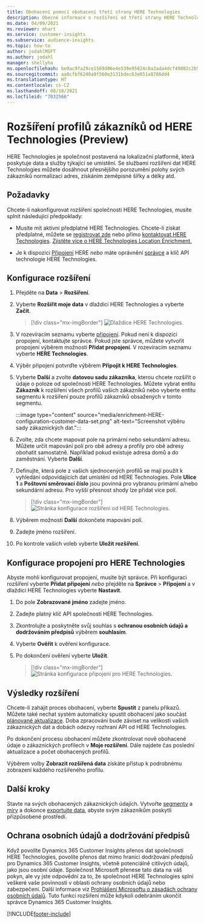 ```yaml
---
title: Obohacení pomocí obohacení třetí strany HERE Technologies
description: Obecné informace o rozšíření od třetí strany HERE Technologies.
ms.date: 04/09/2021
ms.reviewer: mhart
ms.service: customer-insights
ms.subservice: audience-insights
ms.topic: how-to
author: jodahlMSFT
ms.author: jodahl
manager: shellyha
ms.openlocfilehash: be0ac9fa29ce1569d06e4e539e95824c0a3ada4dcf49802c2b574e9d91730630
ms.sourcegitcommit: aa0cfbf6240a9f560e3131bdec63e051a8786dd4
ms.translationtype: HT
ms.contentlocale: cs-CZ
ms.lasthandoff: 08/10/2021
ms.locfileid: "7032566"
---
```

# <a name="enrichment-of-customer-profiles-with-here-technologies-preview"></a>Rozšíření profilů zákazníků od HERE Technologies (Preview)

HERE Technologies je společnost postavená na lokalizační platformě, která poskytuje data a služby týkající se umístění. Se službami rozšíření dat HERE Technologies můžete dosáhnout přesnějšího porozumění polohy svých zákazníků normalizací adres, získáním zeměpisné šířky a délky atd.

## <a name="prerequisites"></a>Požadavky

Chcete-li nakonfigurovat rozšíření společnosti HERE Technologies, musíte splnit následující předpoklady:

- Musíte mít aktivní předplatné HERE Technologies. Chcete-li získat předplatné, můžete se [registrovat zde](https://developer.here.com/sign-up?utm_medium=referral&utm_source=Microsoft-Dynamics-CI&create=Freemium-Basic) nebo přímo [kontaktovat HERE Technologies](https://developer.here.com/help?utm_medium=referral&utm_source=Microsoft-Dynamics-CI#how-can-we-help-you). [Zjistěte více o HERE Technologies Location Enrichment.](https://developer.here.com/location-enrichment?cid=Dev-MicrosoftDynamics-DB-0-Dev-&utm_source=MicrosoftDynamics&utm_medium=referral&utm_campaign=Online_Dev_ReferralMicrosoft)

- Je k dispozici [Připojení](connections.md) HERE *nebo* máte oprávnění [správce](permissions.md#administrator) a klíč API technologie HERE Technologies.

## <a name="configure-the-enrichment"></a>Konfigurace rozšíření

1. Přejděte na **Data** > **Rozšíření**. 

1. Vyberte **Rozšířit moje data** v dlaždici HERE Technologies a vyberte **Začít**.

   > [!div class="mx-imgBorder"]
   > ![Dlaždice HERE Technologies.](media/HERE-tile.png "Dlaždice HERE Technologies")

1. V rozevíracím seznamu vyberte [připojení](connections.md). Pokud není k dispozici propojení, kontaktujte správce. Pokud jste správce, můžete vytvořit propojení výběrem možnosti **Přidat propojení**. V rozevíracím seznamu vyberte **HERE Technologies**. 

1. Výběr připojení potvrďte výběrem **Připojit k HERE Technologies**.

1.  Vyberte **Další** a zvolte **datovou sadu zákazníka**, kterou chcete rozšířit o údaje o poloze od společnosti HERE Technologies. Můžete vybrat entitu **Zákazník** k rozšíření všech profilů vašich zákazníků nebo vyberte entitu segmentu k rozšíření pouze profilů zákazníků obsažených v tomto segmentu.

    :::image type="content" source="media/enrichment-HERE-configuration-customer-data-set.png" alt-text="Screenshot výběru sady zákaznických dat.":::

1. Zvolte, zda chcete mapovat pole na primární nebo sekundární adresu. Můžete určit mapování polí pro obě adresy a profily pro obě adresy obohatit samostatně. Například pokud existuje adresa domů a do zaměstnání. Vyberte **Další**.

1. Definujte, která pole z vašich sjednocených profilů se mají použít k vyhledání odpovídajících dat umístění od HERE Technologies. Pole **Ulice 1** a **Poštovní směrovací číslo** jsou povinná pro vybranou primární a/nebo sekundární adresu. Pro vyšší přesnost shody lze přidat více polí.

   > [!div class="mx-imgBorder"]
   > ![Stránka konfigurace rozšíření od HERE Technologies.](media/enrichment-HERE-configuration.png "Stránka konfigurace rozšíření od HERE Technologies")

1. Výběrem možnosti **Další** dokončete mapování polí.

1. Zadejte jméno rozšíření. 

1. Po kontrole vašich voleb vyberte **Uložit rozšíření**.

## <a name="configure-the-connection-for-here-technologies"></a>Konfigurace propojení pro HERE Technologies 

Abyste mohli konfigurovat propojení, musíte být správce. Při konfiguraci rozšíření vyberte **Přidat připojení** *nebo* přejděte na **Správce** > **Připojení** a v dlaždici HERE Technologies vyberte **Nastavit**.

1. Do pole **Zobrazované jméno** zadejte jméno.

1. Zadejte platný klíč API společnosti HERE Technologies.

1. Zkontrolujte a poskytněte svůj souhlas s **ochranou osobních údajů a dodržováním předpisů** výběrem **souhlasím**.

1. Vyberte **Ověřit** k ověření konfigurace.

1. Po dokončení ověření vyberte **Uložit**.

   > [!div class="mx-imgBorder"]
   > ![Stránka konfigurace připojení pro HERE Technologies.](media/enrichment-HERE-connection.png "Stránka konfigurace připojení pro HERE Technologies")

## <a name="enrichment-results"></a>Výsledky rozšíření

Chcete-li zahájit proces obohacení, vyberte **Spustit** z panelu příkazů. Můžete také nechat systém automaticky spustit obohacení jako součást [plánované aktualizace](system.md#schedule-tab). Doba zpracování bude záviset na velikosti vašich zákaznických dat a dobách odezvy rozhraní API od HERE Technologies.

Po dokončení procesu obohacení můžete zkontrolovat nově obohacené údaje o zákaznických profilech v **Moje rozšíření**. Dále najdete čas poslední aktualizace a počet obohacených profilů.

Výběrem volby **Zobrazit rozšířená data** získáte přístup k podrobnému zobrazení každého rozšířeného profilu.

## <a name="next-steps"></a>Další kroky

Stavte na svých obohacených zákaznických údajích. Vytvořte [segmenty](segments.md) a [míry](measures.md) a dokonce [exportujte data](export-destinations.md), abyste svým zákazníkům poskytli přizpůsobené prostředí.

## <a name="data-privacy-and-compliance"></a>Ochrana osobních údajů a dodržování předpisů

Když povolíte Dynamics 365 Customer Insights přenos dat společnosti HERE Technologies, povolíte přenos dat mimo hranici dodržování předpisů pro Dynamics 365 Customer Insights, včetně potenciálně citlivých údajů, jako jsou osobní údaje. Společnost Microsoft přenese tato data na váš pokyn, ale vy jste odpovědní za to, že společnost HERE Technologies splní veškeré vaše povinnosti v oblasti ochrany osobních údajů nebo zabezpečení. Další informace viz [Prohlášení Microsoftu o zásadách ochrany osobních údajů](https://go.microsoft.com/fwlink/?linkid=396732).
Tuto funkci rozšíření může kdykoli odebráním ukončit správce Dynamics 365 Customer Insights.


[!INCLUDE[footer-include](../includes/footer-banner.md)]
